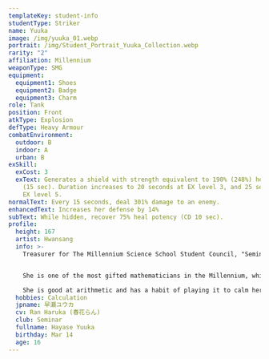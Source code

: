 ```yaml
---
templateKey: student-info
studentType: Striker
name: Yuuka
image: /img/yuuka_01.webp
portrait: /img/Student_Portrait_Yuuka_Collection.webp
rarity: "2"
affiliation: Millennium
weaponType: SMG
equipment:
  equipment1: Shoes
  equipment2: Badge
  equipment3: Charm
role: Tank
position: Front
atkType: Explosion
defType: Heavy Armour
combatEnvironment:
  outdoor: B
  indoor: A
  urban: B
exSkill:
  exCost: 3
  exText: Generates a shield with strength equivalent to 190% (248%) heal potency
    (15 sec). Duration increases to 20 seconds at EX level 3, and 25 seconds at
    EX level 5.
normalText: Every 15 seconds, deal 301% damage to an enemy.
enhancedText: Increases her defense by 14%
subText: While hidden, recover 75% heal potency (CD 10 sec).
profile:
  height: 167
  artist: Hwansang
  info: >-
    Treasurer for The Millennium Science School Student Council, "Seminar".


    She is one of the most gifted mathematicians in the Millennium, which has a high percentage of science majors, and she oversees the budget management of the Millennium. 

    She is good at arithmetic and has a habit of playing it to calm herself down when she is troubled by complicated things or in the middle of conflicts.
  hobbies: Calculation
  jpname: 早瀬ユウカ
  cv: Ran Haruka (春花らん)
  club: Seminar
  fullname: Hayase Yuuka
  birthday: Mar 14
  age: 16
---
```

